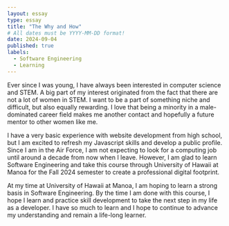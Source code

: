 ```yaml
---
layout: essay
type: essay
title: "The Why and How"
# All dates must be YYYY-MM-DD format!
date: 2024-09-04
published: true
labels:
  - Software Engineering
  - Learning
---
```



Ever since I was young, I have always been interested in computer science and STEM. A big part of my interest originated from the fact that there are not a lot of women in STEM. I want to be a part of something niche and difficult, but also equally rewarding. I love that being a minority in a male-dominated career field makes me another contact and hopefully a future mentor to other women like me.

I have a very basic experience with website development from high school, but I am excited to refresh my Javascript skills and develop a public profile. Since I am in the Air Force, I am not expecting to look for a computing job until around a decade from now when I leave. However, I am glad to learn Software Engineering and take this course through University of Hawaii at Manoa for the Fall 2024 semester to create a professional digital footprint.

At my time at University of Hawaii at Manoa, I am hoping to learn a strong basis in Software Engineering. By the time I am done with this course, I hope I learn and practice skill development to take the next step in my life as a developer. I have so much to learn and I hope to continue to advance my understanding and remain a life-long learner.
